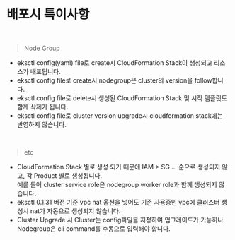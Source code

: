 # 배포시 특이사항

<br>

> Node Group
- eksctl config(yaml) file로 create시 CloudFormation Stack이 생성되고 리소스가 배포됩니다.  
- eksctl config file로 create시 nodegroup은 cluster의 version을 follow합니다.  
- eksctl config file로 delete시 생성된 CloudFormation Stack 및 시작 템플릿도 함께 삭제가 됩니다.  
- eksctl config file로 cluster version upgrade시 cloudformation stack에는 반영하지 않습니다.

<br>

> etc
- CloudFormation Stack 별로 생성 되기 때문에 IAM > SG ... 순으로 생성되지 않고, 각 Product 별로 생성됩니다.  
예를 들어 cluster service role은 nodegroup worker role과 함께 생성되지 않습니다.  
- eksctl 0.1.31 버전 기준 vpc nat 옵션을 넣어도 기존 사용중인 vpc에 클러스터 생성시 nat가 자동으로 생성되지 않습니다.  
- Cluster Upgrade 시 Cluster는 config파일을 지정하여 업그레이드가 가능하나 Nodegroup은 cli command를 수동으로 입력해야 합니다.